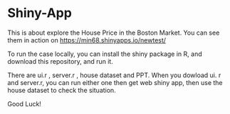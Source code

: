 # Shiny-App
This is about explore the House Price in the Boston Market. You can see them in action on 
https://min68.shinyapps.io/newtest/

To run the case locally, you can install the shiny package in R, and download this repository, and run it.

There are ui.r , server.r , house dataset and PPT. When you dowload ui. r and server.r, you can run either one then get web shiny app, then use the house dataset to check the situation. 

Good Luck!

